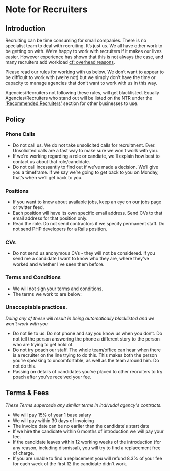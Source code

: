 # Note for Recruiters

## Introduction

Recruiting can be time consuming for small companies. There is no specialist team to deal with recruiting. It’s just us. We all have other work to be getting on with. We’re happy to work with recruiters if it makes our lives easier. However experience has shown that this is not always the case, and many recruiters add workload [cf: overhead reasons](overhead_reasons.md).

Please read our rules for working with us below. We don’t want to appear to be difficult to work with (we’re not) but we simply don’t have the time or capacity to manage agencies that don’t want to work with us in this way.

Agencies/Recruiters not following these rules, will get blacklisted. Equally Agencies/Recruiters who stand out will be listed on the NTR under the ['Recommended Recruiters'](recommended_recruiters.md) section for other businesses to use.

## Policy

### Phone Calls
* Do not call us. We do not take unsolicited calls for recruitment. Ever. Unsolicited calls are a fast way to make sure we won't work with you.
* If we're working regarding a role or candiate, we'll explain how best to contact us about that role/candidate.
* Do not call incessantly to find out if we’ve made a decision. We’ll give you a timeframe. If we say we’re going to get back to you on Monday, that’s when we’ll get back to you.

### Positions
* If you want to know about available jobs, keep an eye on our jobs page or twitter feed.
* Each position will have its own specific email address. Send CVs to that email address for that position only.
* Read the role. Do not send contractors if we specify permanent staff. Do not send PHP developers for a Rails position.

### CVs
* Do not send us anonymous CVs - they will not be considered. If you send me a candidate I want to know who they are, where they've worked and whether I've seen them before.

### Terms and Conditions
* We will not sign your terms and conditions. 
* The terms we work to are below:


### Unacceptable practices. 
_Doing any of these will result in being automatically blacklisted and we won't work with you_

* Do not lie to us. Do not phone and say you know us when you don’t. Do not tell the person answering the phone a different story to the person who are trying to get hold of.
* Do not try poach our staff. The whole team/office can hear when there is a recruiter on the line trying to do this. This makes both the person you’re speaking to uncomfortable, as well as the team around him. Do not do this.
* Passing on details of candidates you’ve placed to other recruiters to try poach after you’ve received your fee.



## Terms & Fees
_These Terms supercede any similar terms in indivudal agency's contracts._

* We will pay 15% of year 1 base salary
* We will pay within 30 days of invoicing
* The invoice date can be no earlier than the candidate's start date
* If we hire the candidate within 6 months of introduction we will pay your fee.
* If the candidate leaves within 12 working weeks of the introduction (for any reason, including dismissal), you will try to find a replacement free of charge.
* If you are unable to find a replacement you will refund 8.3% of your fee for each week of the first 12 the candidate didn't work.

